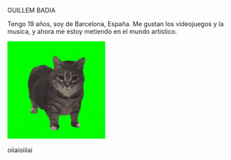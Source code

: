 GUILLEM BADIA

Tengo 19 años, soy de Barcelona, España. Me gustan los videojuegos y la musica, y ahora me estoy metiendo en el mundo artistico. 



![gif](./spincat.gif)

oiiaioiiiai
